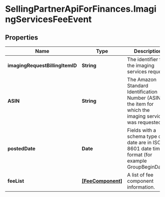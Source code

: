 # SellingPartnerApiForFinances.ImagingServicesFeeEvent

## Properties

Name | Type | Description | Notes
------------ | ------------- | ------------- | -------------
**imagingRequestBillingItemID** | **String** | The identifier for the imaging services request. | [optional] 
**ASIN** | **String** | The Amazon Standard Identification Number (ASIN) of the item for which the imaging service was requested. | [optional] 
**postedDate** | **Date** | Fields with a schema type of date are in ISO 8601 date time format (for example GroupBeginDate). | [optional] 
**feeList** | [**[FeeComponent]**](FeeComponent.md) | A list of fee component information. | [optional] 


